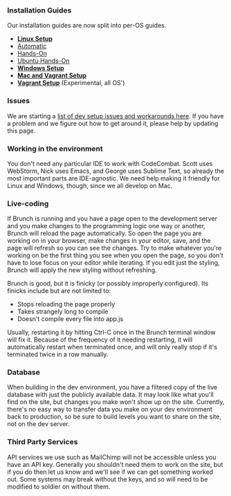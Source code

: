 ### Installation Guides

Our installation guides are now split into per-OS guides.
* **[Linux Setup](https://github.com/codecombat/codecombat/wiki/Dev-Setup:-Linux)**
 * [Automatic](https://github.com/codecombat/codecombat/wiki/Dev-Setup:-Linux#automatic-linux-installation)
 * [Hands-On](https://github.com/codecombat/codecombat/wiki/Dev-Setup:-Linux#complex-linux-installation)
 * [Ubuntu Hands-On](https://github.com/codecombat/codecombat/wiki/Dev-Setup:-Linux#ubuntu-installation)
* **[Windows Setup](https://github.com/codecombat/codecombat/wiki/Dev-Setup:-Windows)**
* **[Mac and Vagrant Setup](https://github.com/codecombat/codecombat/wiki/Dev-Setup:-Mac-and-Vagrant)**
* **[Vagrant Setup](https://github.com/codecombat/codecombat/wiki/Dev-Setup:-Vagrant)** (Experimental, all OS')

### Issues

We are starting a [list of dev setup issues and workarounds here](https://github.com/codecombat/codecombat/wiki/Dev-Setup:-Issues). If you have a problem and we figure out how to get around it, please help by updating this page.

### Working in the environment

You don't need any particular IDE to work with CodeCombat. Scott uses WebStorm, Nick uses Emacs, and George uses Sublime Text, so already the most important parts are IDE-agnostic. We need help making it friendly for Linux and Windows, though, since we all develop on Mac.

### Live-coding

If Brunch is running and you have a page open to the development server and you make changes to the programming logic one way or another, Brunch will reload the page automatically. So open the page you are working on in your browser, make changes in your editor, save, and the page will refresh so you can see the changes. Try to make whatever you're working on be the first thing you see when you open the page, so you don't have to lose focus on your editor while iterating. If you edit just the styling, Brunch will apply the new styling without refreshing.

Brunch is good, but it is finicky (or possibly improperly configured). Its finicks include but are not limited to:

* Stops reloading the page properly
* Takes strangely long to compile
* Doesn't compile every file into app.js

Usually, restarting it by hitting Ctrl-C once in the Brunch terminal window will fix it. Because of the frequency of it needing restarting, it will automatically restart when terminated once, and will only really stop if it's terminated twice in a row manually.

### Database

When building in the dev environment, you have a filtered copy of the live database with just the publicly available data. It may look like what you'll find on the site, but changes you make won't show up on the site. Currently, there's no easy way to transfer data you make on your dev environment back to production, so be sure to build levels you want to share on the site, not on the dev server.

### Third Party Services

API services we use such as MailChimp will not be accessible unless you have an API key. Generally you shouldn't need them to work on the site, but if you do then let us know and we'll see if we can get something worked out. Some systems may break without the keys, and so will need to be modified to soldier on without them.